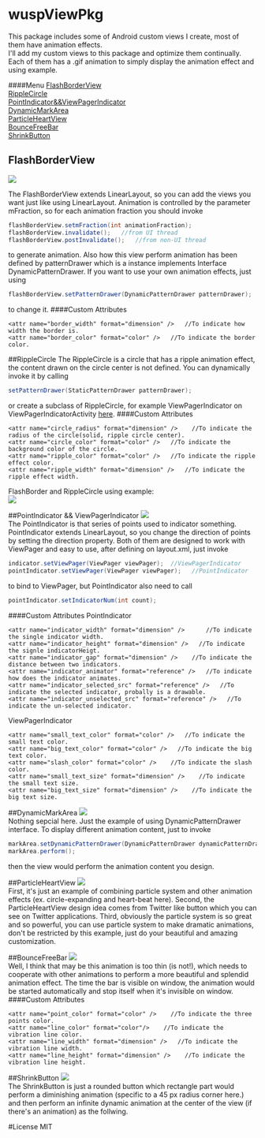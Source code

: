 # wuspViewPkg

This package includes some of Android custom views I create, most of them have animation effects. <br />
I'll add my custom views to this package and optimize them continually. <br />
Each of them has a .gif animation to simply display the animation effect and using example. <br />

####Menu
[FlashBorderView](https://github.com/wusp/WuspViewPkg#flashborderview)<br />
[RippleCircle](https://github.com/wusp/WuspViewPkg#ripplecircle)<br />
[PointIndicator&&ViewPagerIndicator](https://github.com/wusp/WuspViewPkg#pointindicator--viewpagerindicator)<br />
[DynamicMarkArea](https://github.com/wusp/WuspViewPkg#dynamicmarkarea)<br />
[ParticleHeartView](https://github.com/wusp/WuspViewPkg#particleheartview)<br />
[BounceFreeBar](https://github.com/wusp/WuspViewPkg#bouncefreebar)<br />
[ShrinkButton](https://github.com/wusp/WuspViewPkg#shrinkbutton)<br />

## FlashBorderView
![](https://github.com/wusp/WuspViewPkg/blob/master/app/src/main/java/com/wusp/wuspviewpkg/FlashBorder/flashborder.gif)

The FlashBorderView extends LinearLayout, so you can add the views you want just like using LinearLayout.
Animation is controlled by the parameter mFraction, so for each animation fraction you should invoke
``` Java
flashBorderView.setmFraction(int animationFraction);
flashBorderView.invalidate();   //from UI thread
flashBorderView.postInvalidate();   //from non-UI thread
```
to generate animation.
Also how this view perform animation has been defined by patternDrawer which is a instance implements Interface DynamicPatternDrawer. If you want to use your own animation effects, just using 
``` Java
flashBorderView.setPatternDrawer(DynamicPatternDrawer patternDrawer);
```
to change it.
####Custom Attributes
```
<attr name="border_width" format="dimension" />   //To indicate how width the border is.
<attr name="border_color" format="color" />   //To indicate the border color.
```

##RippleCircle
The RippleCircle is a circle that has a ripple animation effect, the content drawn on the circle center is not defined. You can dynamically invoke it by calling
``` Java
setPatternDrawer(StaticPatternDrawer patternDrawer);
```
or create a subclass of RippleCircle, for example ViewPagerIndicator on ViewPagerIndicatorActivity [here](https://github.com/wusp/WuspViewPkg/blob/master/app/src/main/java/com/wusp/wuspviewpkg/ViewPagerIndicator/ViewPagerIndicatorActivity.java).
####Custom Attributes
```
<attr name="circle_radius" format="dimension" />    //To indicate the radius of the circle(solid, ripple circle center).
<attr name="circle_color" format="color" />   //To indicate the background color of the circle.
<attr name="ripple_color" format="color" />   //To indicate the ripple effect color.
<attr name="ripple_width" format="dimension" />   //To indicate the ripple effect width.
```

FlashBorder and RippleCircle using example: <br />
![](https://github.com/wusp/WuspViewPkg/blob/master/app/src/main/java/com/wusp/wuspviewpkg/FlashBorder/flashborderripplecircle.gif)

##PointIndicator && ViewPagerIndicator
![](https://github.com/wusp/WuspViewPkg/blob/master/app/src/main/java/com/wusp/wuspviewpkg/ViewPagerIndicator/viewpagerindicator.gif)<br />
The PointIndicator is that series of points used to indicator something. PointIndicator extends LinearLayout, so you change the direction of points by setting the direction property.
Both of them are designed to work with ViewPager and easy to use, after defining on layout.xml, just invoke
```Java
indicator.setViewPager(ViewPager viewPager);  //ViewPagerIndicator
pointIndicator.setViewPager(ViewPager viewPager);   //PointIndicator
```
to bind to ViewPager, but PointIndicator also need to call
```Java
pointIndicator.setIndicatorNum(int count);
```
####Custom Attributes
PointIndicator
```
<attr name="indicator_width" format="dimension" />      //To indicate the single indicator width.
<attr name="indicator_height" format="dimension" />   //To indicate the signle indicatorHeigt.
<attr name="indicator_gap" format="dimension" />    //To indicate the distance between two indicators.
<attr name="indicator_animator" format="reference" />   //To indicate how does the indicator animates.
<attr name="indicator_selected_src" format="reference" />   //To indicate the selected indicator, probally is a drawable.
<attr name="indicator_unselected_src" format="reference" />   //To indicate the un-selected indicator.
```
ViewPagerIndicator
```
<attr name="small_text_color" format="color" />   //To indicate the small text color.
<attr name="big_text_color" format="color" />   //To indicate the big text color.
<attr name="slash_color" format="color" />    //To indicate the slash color.
<attr name="small_text_size" format="dimension" />    //To indicate the small text size.
<attr name="big_text_size" format="dimension" />    //To indicate the big text size.
```

##DynamicMarkArea
![](https://github.com/wusp/WuspViewPkg/blob/master/app/src/main/java/com/wusp/wuspviewpkg/MarkArea/markArea.gif)<br />
Nothing sepcial here. Just the example of using DynamicPatternDrawer interface.
To display different animation content, just to invoke
```Java
markArea.setDynamicPatternDrawer(DynamicPatternDrawer dynamicPatternDrawer);
markArea.perform();
```
then the view would perform the animation content you design.

##ParticleHeartView
![](https://github.com/wusp/WuspViewPkg/blob/master/app/src/main/java/com/wusp/wuspviewpkg/Particle/particleheart.gif)<br />
First, it's just an example of combining particle system and other animation effects (ex. circle-expanding and heart-beat here).
Second, the ParticleHeartView design idea comes from Twitter like button which you can see on Twitter applications.
Third, obviously the particle system is so great and so powerful, you can use particle system to make dramatic animations, don't be restricted by this example, just do your beautiful and amazing customization.

##BounceFreeBar
![](https://github.com/wusp/WuspViewPkg/blob/master/app/src/main/java/com/wusp/wuspviewpkg/ProgressBar/bounce-freedown.gif)<br />
Well, I think that may be this animation is too thin (is not!), which needs to cooperate with other animations to perform a more beautiful and splendid animation effect.
The time the bar is visible on window, the animation would be started automatically and stop itself when it's invisible on window.
####Custom Attributes
```
<attr name="point_color" format="color" />    //To indicate the three points color.
<attr name="line_color" format="color"/>    //To indicate the vibration line color.
<attr name="line_width" format="dimension" />   //To indicate the vibration line width.
<attr name="line_height" format="dimension" />    //To indicate the vibration line height.
```

##ShrinkButton
![](https://github.com/wusp/WuspViewPkg/blob/master/app/src/main/java/com/wusp/wuspviewpkg/ShrinkButton/shrinkbutton.gif)<br />
The ShrinkButton is just a rounded button which rectangle part would perform a diminishing animation (specific to a 45 px radius corner here.) and then perform an infinite dynamic animation at the center of the view (if there's an animation) as the follwing.

#License
MIT
